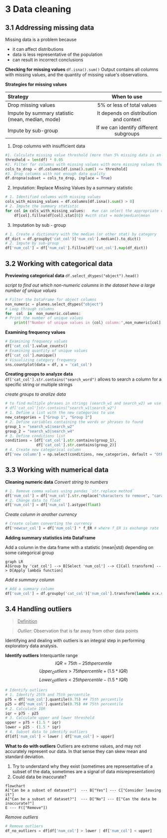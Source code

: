 
# 3 Data cleaning
## 3.1 Addressing missing data

Missing data is a problem because

 - it can affect distributions
 - data is less representative of the population
 - can result in incorrect conclusions


**Checking for missing values**
`df.isna().sum()` Output contains all columns with missing values, and the quantity of missing value's observations.

**Strategies for missing values**

 
|Strategy|When to use|
|:--|:--:|
|Drop missing values|5% or less of total values|
|Impute by summary statistic (mean, median, mode)|It depends on distribution and context|
|Impute by sub-group|If we can identify different subgroups|





 1.  Drop columns with insufficient data
```python
#1. Calculate missing value threshold (more than 5% missing data is an indicator of low quality of data)
threshold = len(df) * 0.05
#2. Filter for columns with missing values with more missing values than threshold
cols_to_drop = df.columns[df.isna().sum() <= threshold]
#3. Drop columns with not enough data quality
df.dropna(subset = cols_to_drop, inplace = True)
```
 2. Imputation: Replace Missing Values by a summary statistic
```python
# 1. Identified columns with missing values
cols_with_missing_values = df.columns[df.isna().sum() > 0]
# 2. Impute the summary statistic
for col in cols_with_missing_values:   #we can select the appropriate columns to apply the loop, for example by leaving aside the last column: cols_with_missing_values[:-1]
	df[col].fillna(df[col].stat[0]) #with stat = mode|median|mean
``` 
 3. Imputation by sub - group
```python
# 1. Create a dictionary with the median (or other stat) by category
df_dict = df.groupby('cat_col')['num_col'].median().to_dict()
# 2. Impute by sub-group
df['num_col'] = df['num_col'].fillna(df['cat_col'].map(df_dict))
```

## 3.2 Working with categorical data

**Previewing categorical data**
`df.select_dtypes("object").head()`

_script to find out which non-numeric columns in the dataset have a large number of unique values_
```python
# Filter the DataFrame for object columns
non_numeric = planes.select_dtypes("object")
# Loop through columns
for  col  in  non_numeric.columns:
# Print the number of unique values
	print(f"Number of unique values in {col} column:",non_numeric[col].nunique())
```


**Examining frequency values**
```python
# Examining frequency values
df['cat_col'].value_counts()
# Examining quantity of unique values
df['cat_col'].nunique()
# Visualizing category frequency
sns.countplot(data = df, x = 'cat_col')
```

**Creating groups to analyze data**
`df['cat_col'].str.contains("search_word")` allows to search a column for a specific string or multiple strings

_create groups to analize data_
```python
# to find multiple phrases in strings (search_w1 and search_w2) we use the following command: 
# df['cat_col']str.contains("search_w1|search_w2")
# 1. Define a list with the new categories to use
new_categories = ["Group 1", "Group 2"]
# 2. Define variables containing the words or phrases to found
group_1 = "search_w1|search_w2"
group_2 = "search_w3|search_w4"
# 3. Define conditions list
conditions = [df['cat_col'].str.contains(group_1),
			  df['cat_col'].str.contains(group_2)]
# 4. Create new categorical column
df['new column'] = np.select(conditions, new_categories, default = "Others")
```

## 3.3 Working with numerical data


**Cleaning numeric data**
_Convert string to numbers_
```python
# 1. Remove comma values using pandas `str.replace method`
df['num_col'] = df['num_col'].str.replace("characters to remove", "caracthers to replace them with")
# 2. Change data to float
df['num_col'] = df['num_col'].astype(float)
```
_Create column in another currency_
```python
# Create column converting the currency
df['newcur_col'] = df['num_col'] * f_ER # where f_ER is exchange rate
```

**Adding summary statistics into DataFrame**

Add a column in the data frame with a statistic (mean|std) depending on some categorical group
```mermaid
graph LR
A[Group by 'cat_col'] --> B[Select 'num_col'] --> C[Call transform] --> D[Apply lambda function]
```
_Add a summary column_
```python
# Add a summary column
df['sum_col'] = df.groupby('cat_col')['num_col'].transform(lambda x:x.stat()) # with stat = mean|std|median
```

## 3.4 Handling outliers
><ins>Definition<ins> 

>_Outlier_: Observation that is far away from other data points

Identifying and dealing with outliers is an integral step in performing exploratory data analysis.


**Identify outliers**
Interquartile range
$$IQR = 75th - 25th percentile$$
$$Upper_Outliers > 75th percentile + (1.5 * IQR)$$
$$Lower_Outliers < 25th percentile - (1.5 * IQR)$$
```python
# Identify outliers
# 1. Identify 25th and 75th percentile
p75 = df['num_col'].quantile(0.75) ## 75th percentile
p25 = df['num_col'].quantile(0.75) ## 75th percentile
# 2. Calculate IQR
iqr = p75 - p25
# 3. Calculate upper and lower threshold
upper = p75 + (1.5 * iqr)
lower = p25 - (1.5 * iqr)
# 4. Subset data to identify outliers
df[df['num_col'] < lower | df['num_col'] > upper]
```

**What to do with outliers**
Outliers are extreme values, and may not accurately represent our data.  In that sense they can skew mean and standard deviation.

1. Try to understand why they exist (sometimes are representative of a subset of the data, sometimes are a signal of data misrepresentation)
2. Could data be inaccurate?

```mermaid
flowchart
A["Can be a subset of dataset?"]  --- B["Yes"] --- C["Consider leaving it"]
A["Can be a subset of dataset?"]  --- D["No"] --- E["Can the data be inaccurate?"]
E --- F(["Remove"])
```
_Remove outliers_
```python
# Remove outliers
df_no_outliers = df[df['num_col'] > lower | df['num_col'] < upper]
```
<!--stackedit_data:
eyJoaXN0b3J5IjpbLTEwMTE1NDczMzRdfQ==
-->